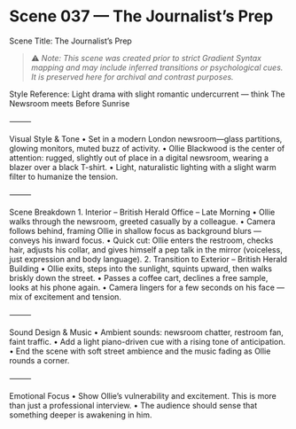 # Scene 037 — The Journalist’s Prep
Scene Title: The Journalist’s Prep

> ⚠️ *Note: This scene was created prior to strict Gradient Syntax mapping and may include inferred transitions or psychological cues. It is preserved here for archival and contrast purposes.*

Style Reference: Light drama with slight romantic undercurrent — think The Newsroom meets Before Sunrise

⸻

Visual Style & Tone
	•	Set in a modern London newsroom—glass partitions, glowing monitors, muted buzz of activity.
	•	Ollie Blackwood is the center of attention: rugged, slightly out of place in a digital newsroom, wearing a blazer over a black T-shirt.
	•	Light, naturalistic lighting with a slight warm filter to humanize the tension.

⸻

Scene Breakdown
	1.	Interior – British Herald Office – Late Morning
	•	Ollie walks through the newsroom, greeted casually by a colleague.
	•	Camera follows behind, framing Ollie in shallow focus as background blurs — conveys his inward focus.
	•	Quick cut: Ollie enters the restroom, checks hair, adjusts his collar, and gives himself a pep talk in the mirror (voiceless, just expression and body language).
	2.	Transition to Exterior – British Herald Building
	•	Ollie exits, steps into the sunlight, squints upward, then walks briskly down the street.
	•	Passes a coffee cart, declines a free sample, looks at his phone again.
	•	Camera lingers for a few seconds on his face — mix of excitement and tension.

⸻

Sound Design & Music
	•	Ambient sounds: newsroom chatter, restroom fan, faint traffic.
	•	Add a light piano-driven cue with a rising tone of anticipation.
	•	End the scene with soft street ambience and the music fading as Ollie rounds a corner.

⸻

Emotional Focus
	•	Show Ollie’s vulnerability and excitement. This is more than just a professional interview.
	•	The audience should sense that something deeper is awakening in him.

